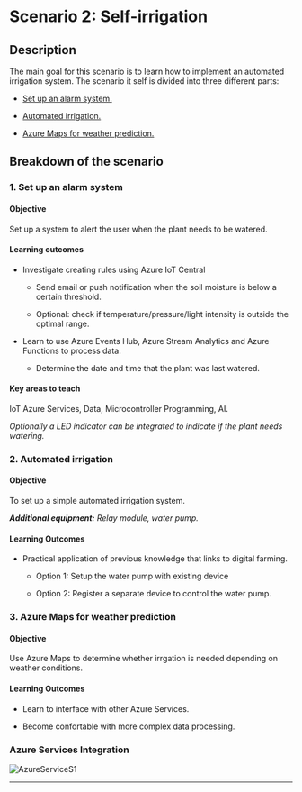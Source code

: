# **Scenario 2: Self-irrigation**

## **Description**

The main goal for this scenario is to learn how to implement an automated irrigation system.
The scenario it self is divided into three different parts:

- [Set up an alarm system.](#1-set-up-an-alarm-system)

- [Automated irrigation.](#2-automated-irrigation)

- [Azure Maps for weather prediction.](#3-azure-maps-for-weather-prediction)

## **Breakdown of the scenario**

### **1. Set up an alarm system**

#### **Objective**

Set up a system to alert the user when the plant needs to be watered.

#### **Learning outcomes**

- Investigate creating rules using Azure IoT Central
  - Send email or push notification when the soil moisture is below a certain threshold.

  - Optional: check if temperature/pressure/light intensity is outside the optimal range.

- Learn to use Azure Events Hub, Azure Stream Analytics and Azure Functions to process data.
  - Determine the date and time that the plant was last watered.

#### **Key areas to teach**

IoT Azure Services, Data, Microcontroller Programming, AI.

_Optionally a LED indicator can be integrated to indicate if the plant needs watering._

### **2. Automated irrigation**

#### Objective

To set up a simple automated irrigation system.

_**Additional equipment:** Relay module, water pump._

#### Learning Outcomes

- Practical application of previous knowledge that links to digital farming.

  - Option 1: Setup the water pump with existing device
  
  - Option 2: Register a separate device to control the water pump.

### 3. Azure Maps for weather prediction

#### Objective

Use Azure Maps to determine whether irrgation is needed depending on weather conditions.

#### Learning Outcomes

- Learn to interface with other Azure Services.

- Become confortable with more complex data processing.

### **Azure Services Integration**

![AzureServiceS1](../images/AzureServices_Scenario2.png)

--------------
